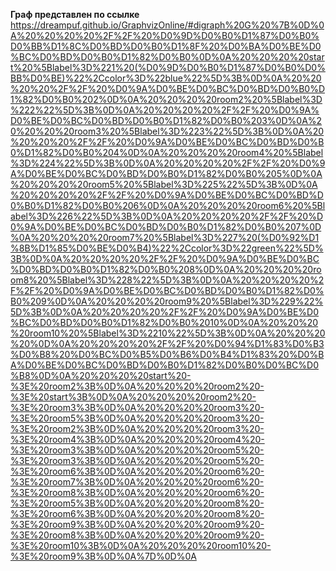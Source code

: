 <b>Граф представлен по ссылке</b>
https://dreampuf.github.io/GraphvizOnline/#digraph%20G%20%7B%0D%0A%20%20%20%20%2F%2F%20%D0%9D%D0%B0%D1%87%D0%B0%D0%BB%D1%8C%D0%BD%D0%B0%D1%8F%20%D0%BA%D0%BE%D0%BC%D0%BD%D0%B0%D1%82%D0%B0%0D%0A%20%20%20%20start%20%5Blabel%3D%221%20(%D0%9D%D0%B0%D1%87%D0%B0%D0%BB%D0%BE)%22%2Ccolor%3D%22blue%22%5D%3B%0D%0A%20%20%20%20%2F%2F%20%D0%9A%D0%BE%D0%BC%D0%BD%D0%B0%D1%82%D0%B0%202%0D%0A%20%20%20%20room2%20%5Blabel%3D%222%22%5D%3B%0D%0A%20%20%20%20%2F%2F%20%D0%9A%D0%BE%D0%BC%D0%BD%D0%B0%D1%82%D0%B0%203%0D%0A%20%20%20%20room3%20%5Blabel%3D%223%22%5D%3B%0D%0A%20%20%20%20%2F%2F%20%D0%9A%D0%BE%D0%BC%D0%BD%D0%B0%D1%82%D0%B0%204%0D%0A%20%20%20%20room4%20%5Blabel%3D%224%22%5D%3B%0D%0A%20%20%20%20%2F%2F%20%D0%9A%D0%BE%D0%BC%D0%BD%D0%B0%D1%82%D0%B0%205%0D%0A%20%20%20%20room5%20%5Blabel%3D%225%22%5D%3B%0D%0A%20%20%20%20%2F%2F%20%D0%9A%D0%BE%D0%BC%D0%BD%D0%B0%D1%82%D0%B0%206%0D%0A%20%20%20%20room6%20%5Blabel%3D%226%22%5D%3B%0D%0A%20%20%20%20%2F%2F%20%D0%9A%D0%BE%D0%BC%D0%BD%D0%B0%D1%82%D0%B0%207%0D%0A%20%20%20%20room7%20%5Blabel%3D%227%20(%D0%92%D1%8B%D1%85%D0%BE%D0%B4)%22%2Ccolor%3D%22green%22%5D%3B%0D%0A%20%20%20%20%2F%2F%20%D0%9A%D0%BE%D0%BC%D0%BD%D0%B0%D1%82%D0%B0%208%0D%0A%20%20%20%20room8%20%5Blabel%3D%228%22%5D%3B%0D%0A%20%20%20%20%2F%2F%20%D0%9A%D0%BE%D0%BC%D0%BD%D0%B0%D1%82%D0%B0%209%0D%0A%20%20%20%20room9%20%5Blabel%3D%229%22%5D%3B%0D%0A%20%20%20%20%2F%2F%20%D0%9A%D0%BE%D0%BC%D0%BD%D0%B0%D1%82%D0%B0%2010%0D%0A%20%20%20%20room10%20%5Blabel%3D%2210%22%5D%3B%0D%0A%20%20%20%20%0D%0A%20%20%20%20%2F%2F%20%D0%94%D1%83%D0%B3%D0%B8%20%D0%BC%D0%B5%D0%B6%D0%B4%D1%83%20%D0%BA%D0%BE%D0%BC%D0%BD%D0%B0%D1%82%D0%B0%D0%BC%D0%B8%0D%0A%20%20%20%20start%20-%3E%20room2%3B%0D%0A%20%20%20%20room2%20-%3E%20start%3B%0D%0A%20%20%20%20room2%20-%3E%20room3%3B%0D%0A%20%20%20%20room3%20-%3E%20room5%3B%0D%0A%20%20%20%20room3%20-%3E%20room2%3B%0D%0A%20%20%20%20room3%20-%3E%20room4%3B%0D%0A%20%20%20%20room4%20-%3E%20room3%3B%0D%0A%20%20%20%20room5%20-%3E%20room3%3B%0D%0A%20%20%20%20room5%20-%3E%20room6%3B%0D%0A%20%20%20%20room6%20-%3E%20room7%3B%0D%0A%20%20%20%20room6%20-%3E%20room8%3B%0D%0A%20%20%20%20room6%20-%3E%20room5%3B%0D%0A%20%20%20%20room8%20-%3E%20room6%3B%0D%0A%20%20%20%20room8%20-%3E%20room9%3B%0D%0A%20%20%20%20room9%20-%3E%20room8%3B%0D%0A%20%20%20%20room9%20-%3E%20room10%3B%0D%0A%20%20%20%20room10%20-%3E%20room9%3B%0D%0A%7D%0D%0A